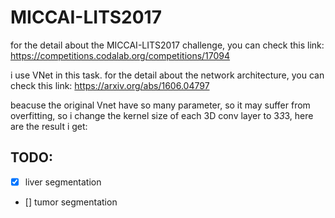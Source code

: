 # MICCAI-LITS2017
for the detail about the MICCAI-LITS2017 challenge, you can check this link:
https://competitions.codalab.org/competitions/17094

i use VNet in this task. for the detail about the network architecture, you can check this link:
https://arxiv.org/abs/1606.04797

beacuse the original Vnet have so many parameter, so it may suffer from overfitting, so i change the kernel size of each 3D conv layer to 3*3*3, here are the result i get:

## TODO:
- [x] liver segmentation
- [] tumor segmentation
